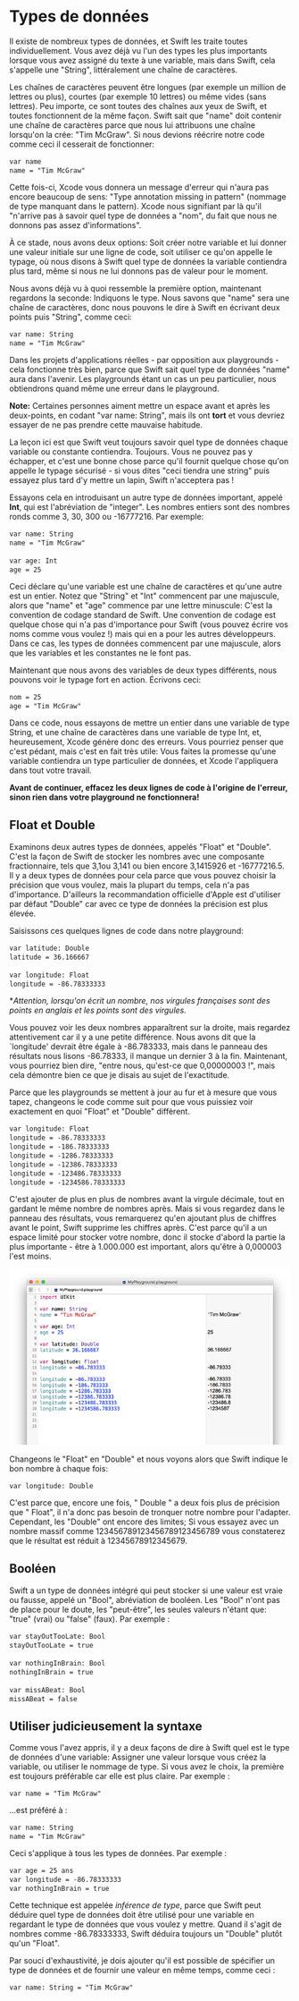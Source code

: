 #  Types de données

Il existe de nombreux types de données, et Swift les traite toutes individuellement. Vous avez déjà vu l'un des types les plus importants lorsque vous avez assigné du texte à une variable, mais dans Swift, cela s'appelle une "String", littéralement une chaîne de caractères.

Les chaînes de caractères peuvent être longues (par exemple un million de lettres ou plus), courtes (par exemple 10 lettres) ou même vides (sans lettres). Peu importe, ce sont toutes des chaînes aux yeux de Swift, et toutes fonctionnent de la même façon. Swift sait que "name" doit contenir une chaîne de caractères parce que nous lui attribuons une chaîne lorsqu'on la crée: "Tim McGraw". Si  nous devions réécrire notre code comme ceci il cesserait de fonctionner:

    var name
    name = "Tim McGraw"

Cette fois-ci, Xcode vous donnera un message d'erreur qui n'aura pas encore beaucoup de sens: "Type annotation missing in pattern" (nommage de type manquant dans le pattern). Xcode nous signifiant par là qu'il "n'arrive pas à savoir quel type de données a "nom", du fait que nous ne donnons pas assez d'informations".

À ce stade, nous avons deux options: Soit créer notre variable et lui donner une valeur initiale sur une ligne de code, soit utiliser ce qu'on appelle le typage, où nous disons à Swift quel type de données la variable contiendra plus tard, même si nous ne lui donnons pas de valeur pour le moment.

Nous avons déjà vu à quoi ressemble la première option, maintenant regardons la seconde: Indiquons le type. Nous savons que "name" sera une chaîne de caractères, donc nous pouvons le dire à Swift en écrivant deux points puis "String", comme ceci:

    var name: String
    name = "Tim McGraw"

Dans les projets d'applications réelles - par opposition aux playgrounds - cela fonctionne très bien, parce que Swift sait quel type de données "name" aura dans l'avenir. Les playgrounds étant un cas un peu particulier, nous obtiendrons quand même une erreur dans le playground.

**Note:** Certaines personnes aiment mettre un espace avant et après les deux-points, en codant "var name: String", mais ils ont **tort** et vous devriez essayer de ne pas prendre cette mauvaise habitude.

La leçon ici est que Swift veut toujours savoir quel type de données chaque variable ou constante contiendra. Toujours. Vous ne pouvez pas y échapper, et c'est une bonne chose parce qu'il fournit quelque chose qu'on appelle le typage sécurisé - si vous dites "ceci tiendra une string" puis essayez plus tard d'y mettre un lapin, Swift n'acceptera pas !

Essayons cela en introduisant un autre type de données important, appelé **Int**, qui est l'abréviation de "integer". Les nombres entiers sont des nombres ronds comme 3, 30, 300 ou -16777216. Par exemple:

    var name: String
    name = "Tim McGraw"

    var age: Int
    age = 25

Ceci déclare qu'une variable est une chaîne de caractères et qu'une autre est un entier. Notez que "String" et "Int" commencent par une majuscule, alors que "name" et "age" commence par une lettre minuscule: C'est la convention de codage standard de Swift. Une convention de codage est quelque chose qui n'a pas d'importance pour Swift (vous pouvez écrire vos noms comme vous voulez !) mais qui en a pour les autres développeurs. Dans ce cas, les types de données commencent par une majuscule, alors que les variables et les constantes ne le font pas.

Maintenant que nous avons des variables de deux types différents, nous pouvons voir le typage fort en action. Écrivons ceci:

    nom = 25
    age = "Tim McGraw"

Dans ce code, nous essayons de mettre un entier dans une variable de type String, et une chaîne de caractères dans une variable de type Int, et, heureusement, Xcode génère donc des erreurs. Vous pourriez penser que c'est pédant, mais c'est en fait très utile: Vous faites la promesse qu'une variable contiendra un type particulier de données, et Xcode l'appliquera dans tout votre travail.

**Avant de continuer, effacez les deux lignes de code à l'origine de l'erreur, sinon rien dans votre playground ne fonctionnera!**


## Float et Double

Examinons deux autres types de données, appelés "Float" et "Double". C'est la façon de Swift de stocker les nombres avec une composante fractionnaire, tels que 3,1ou 3,141 ou bien encore 3,1415926 et -16777216.5. Il y a deux types de données pour cela parce que vous pouvez choisir la précision que vous voulez, mais la plupart du temps, cela n'a pas d'importance. D'ailleurs la recommandation officielle d'Apple est d'utiliser par défaut "Double" car avec ce type de données la précision est plus élevée.

Saisissons ces quelques lignes de code dans notre playground:

    var latitude: Double
    latitude = 36.166667

    var longitude: Float
    longitude = -86.78333333
    
**Attention, lorsqu'on écrit un nombre, nos virgules françaises sont des points en anglais et les points sont des virgules.*

Vous pouvez voir les deux nombres apparaîtrent sur la droite, mais regardez attentivement car il y a une petite différence. Nous avons dit que la `longitude' devrait être égale à -86.783333, mais dans le panneau des résultats nous lisons -86.78333, il manque un dernier 3 à la fin. Maintenant, vous pourriez bien dire, "entre nous, qu'est-ce que 0,00000003 !", mais cela démontre bien ce que je disais au sujet de l'exactitude.

Parce que les playgrounds se mettent à jour au fur et à mesure que vous tapez, changeons le code comme suit pour que vous puissiez voir exactement en quoi "Float" et "Double" diffèrent. 

    var longitude: Float
    longitude = -86.78333333
    longitude = -186.78333333
    longitude = -1286.78333333
    longitude = -12386.78333333
    longitude = -123486.78333333
    longitude = -1234586.78333333

C'est ajouter de plus en plus de nombres avant la virgule décimale, tout en gardant le même nombre de nombres après. Mais si vous regardez dans le panneau des résultats, vous remarquerez qu'en ajoutant plus de chiffres avant le point, Swift supprime les chiffres après. C'est parce qu'il a un espace limité pour stocker votre nombre, donc il stocke d'abord la partie la plus importante - être à 1.000.000 est important, alors qu'être à 0,000003 l'est moins.

![Dans Swift, un "Float" contient beaucoup moins de données qu'un "Double", vous devriez donc utiliser le "Double" lorsque c'est possible](0-4.png)

Changeons le "Float" en "Double" et nous voyons alors que Swift indique le bon nombre à chaque fois:

    var longitude: Double

C'est parce que, encore une fois, " Double " a deux fois plus de précision que " Float", il n'a donc pas besoin de tronquer notre nombre pour l'adapter. Cependant, les "Double" ont encore des limites; Si vous essayez avec un nombre massif comme 123456789123456789123456789 vous constaterez que le résultat est réduit à 12345678912345679.


## Booléen

Swift a un type de données intégré qui peut stocker si une valeur est vraie ou fausse, appelé un "Bool", abréviation de booléen. Les "Bool" n'ont pas de place pour le doute, les "peut-être", les seules valeurs n'étant que: "true" (vrai) ou "false" (faux). Par exemple :

    var stayOutTooLate: Bool
    stayOutTooLate = true

    var nothingInBrain: Bool
    nothingInBrain = true

    var missABeat: Bool
    missABeat = false


## Utiliser judicieusement la syntaxe

Comme vous l'avez appris, il y a deux façons de dire à Swift quel est le type de données d'une variable: Assigner une valeur lorsque vous créez la variable, ou utiliser le nommage de type. Si vous avez le choix, la première est toujours préférable car elle est plus claire. Par exemple :

    var name = "Tim McGraw"

...est préféré à :

    var name: String
    name = "Tim McGraw"

Ceci s'applique à tous les types de données. Par exemple :

    var age = 25 ans
    var longitude = -86.78333333
    var nothingInBrain = true

Cette technique est appelée *inférence de type*, parce que Swift peut déduire quel type de données doit être utilisé pour une variable en regardant le type de données que vous voulez y mettre. Quand il s'agit de nombres comme -86.78333333, Swift déduira toujours un "Double" plutôt qu'un "Float".

Par souci d'exhaustivité, je dois ajouter qu'il est possible de spécifier un type de données et de fournir une valeur en même temps, comme ceci :

    var name: String = "Tim McGraw"
